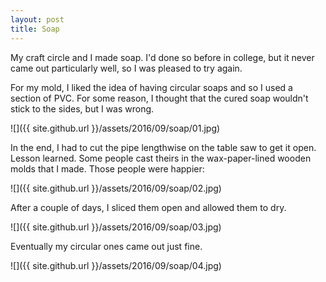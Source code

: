 ```yaml
---
layout: post
title: Soap
---
```

My craft circle and I made soap. I'd done so before in college, but it never
came out particularly well, so I was pleased to try again.

For my mold, I liked the idea of having circular soaps and so I used a section
of PVC. For some reason, I thought that the cured soap wouldn't stick to the
sides, but I was wrong.

![]({{ site.github.url }}/assets/2016/09/soap/01.jpg)

In the end, I had to cut the pipe lengthwise on the table saw to get it open.
Lesson learned. Some people cast theirs in the wax-paper-lined wooden molds that
I made. Those people were happier:

![]({{ site.github.url }}/assets/2016/09/soap/02.jpg)

After a couple of days, I sliced them open and allowed them to dry.

![]({{ site.github.url }}/assets/2016/09/soap/03.jpg)

Eventually my circular ones came out just fine.

![]({{ site.github.url }}/assets/2016/09/soap/04.jpg)
